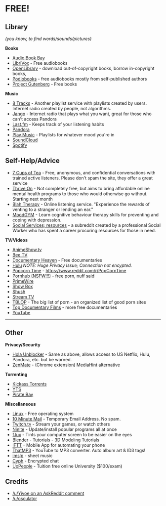 # FREE!

## Library

*(you know, to find words/sounds/pictures)*

**Books**

* [Audio Book Bay](http://bayaudiobook.com/)
* [LibriVox](https://librivox.org/) - Free audiobooks
* [OpenLibrary](https://openlibrary.org/) - download out-of-copyright books, borrow in-copyright books,
* [Podiobooks](http://podiobooks.com/) - free audiobooks mostly from self-published authors
* [Project Gutenberg](https://www.gutenberg.org/) - Free books


**Music**

* [8 Tracks](https://8tracks.com/) - Another playlist service with playlists created by users. Internet radio created by people, not algorithms.
* [Jango](https://www.jango.com/) - Internet radio that plays what you want, great for those who can't access Pandora
* [Last.fm](https://www.last.fm/) - Keeps track of your listening habits
* [Pandora](https://www.pandora.com/)
* [Play Music](https://play.google.com/music/) - Playlists for whatever mood you're in
* [SoundCloud](https://soundcloud.com/)
* [Spotify](https://www.spotify.com/)


## Self-Help/Advice

* [7 Cups of Tea](https://www.7cups.com/) - Free, anonymous, and confidential conversations with trained active listeners. Please don't spam the site, they offer a great service
* [Thrive On](https://thriveon.com/) - Not completely free, but aims to bring affordable online mental health programs to those who would otherwise go without. Starting next month
* [Blah Therapy](http://blahtherapy.com/) - Online listening service. "Experience the rewards of venting to a stranger or lending an ear."
* [MoodGYM](https://moodgym.anu.edu.au/welcome) - Learn cognitive behaviour therapy skills for preventing and coping with depression.
* [Social Services; resources](https://www.reddit.com/r/socialworkresources) - a subreddit created by a professional Social Worker who has spent a career procuring resources for those in need.


**TV/Videos**

* [AnimeShow.tv](http://animeshow.tv/)
* [Bee TV](http://beetv.me/)
* [Documentary Heaven](http://documentaryheaven.com/) - Free documentaries
* [Hulu](http://www.hulu.com/) *NOTE: Huge Privacy Issue; Connection not encypted.*
* [Popcorn Time](https://www.reddit.com/r/PopCornTime) - https://www.reddit.com/r/PopCornTime
* [Pornhub (NSFW!!!)](https://www.pornhub.com/) - free porn, nuff said
* [PrimeWire](https://www.primewire.ag/)
* [Show Box](http://showboxpc.be/)
* [Shush](https://www.shush.se/)
* [Stream TV](http://stream-tv2.ag/)
* [TBLOP](http://www.tblop.com/) - The big list of porn - an organized list of good porn sites
* [Top Documentary Films](https://topdocumentaryfilms.com/) - more free documentaries
* [YouTube](https://www.youtube.com/)

---

## Other

**Privacy/Security**
* [Hola Unblocker](https://hola.org/) - Same as above, allows access to US Netflix, Hulu, Pandora, etc. but be warned.
* [ZenMate](https://chrome.google.com/webstore/detail/z/fdcgdnkidjaadafnichfpabhfomcebme) - (Chrome extension) MediaHint alternative

**Torrenting**

* [Kickass Torrents](http://www.kickass.to/)
* [YTS](http://yts.re/)
* [Pirate Bay](https://thepiratebay.se/)


**Miscellaneous**
* [Linux](http://www.linux.com/) - Free operating system
* [10 Minute Mail](http://10minutemail.com/10MinuteMail/index.html) - Temporary Email Address. No spam.
* [Twitch.tv](http://www.twitch.tv/) - Stream your games, or watch others
* [Ninite](https://ninite.com/) - Update/install popular programs all at once
* [f.lux](https://justgetflux.com/) - Tints your computer screen to be easier on the eyes
* [Blender](http://www.blender.org/) - Tutorials - 3D Modeling Tutorials
* [IFTT](https://ifttt.com/) - Mobile App for automating your phone
* [ThatMP3](http://thatmp3.com/) - YouTube to MP3 converter. Auto album art & ID3 tags!
* [imslp](http://imslp.org/) - sheet music
* [Cyph](https://www.cyph.com/) - Encrypted chat
* [UoPeople](http://uopeople.edu/) - Tuition free online University ($100/exam)


## Credits

* [/u/Yivoe on an AskReddit comment](https://www.reddit.com/r/AskReddit/comments/2yw771/what_free_things_on_the_internet_should_everyone/cpdiimu)
* [/u/osculator](https://docs.google.com/document/d/17FgH3z88UFYUscw4CHkStbz8FC-e6x1v5X9Hjo9b6eo/pub)
